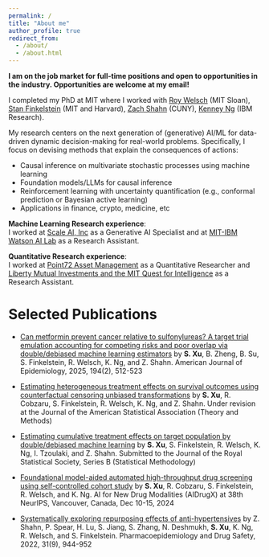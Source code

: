 ```yaml
---
permalink: /
title: "About me"
author_profile: true
redirect_from: 
  - /about/
  - /about.html
---
```


**I am on the job market for full-time positions and open to opportunities in the industry. Opportunities are welcome at my email!**

I completed my PhD at MIT where I worked with [Roy Welsch](https://mitmgmtfaculty.mit.edu/rwelsch/) (MIT Sloan), [Stan Finkelstein](https://hst.mit.edu/faculty-research/faculty/finkelstein-stan) (MIT and Harvard), [Zach Shahn](https://sph.cuny.edu/about/people/faculty/zach-shahn/) (CUNY), [Kenney Ng](https://research.ibm.com/people/kenney-ng) (IBM Research).

My research centers on the next generation of (generative) AI/ML for data-driven dynamic decision-making for real-world problems. Specifically, I focus on devising methods that explain the consequences of actions:

- Causal inference on multivariate stochastic processes using machine learning
- Foundation models/LLMs for causal inference
- Reinforcement learning with uncertainty quantification (e.g., conformal prediction or Bayesian active learning)
- Applications in finance, crypto, medicine, etc

**Machine Learning Research experience**:  
I worked at [Scale AI, Inc](https://scale.com/) as a Generative AI Specialist and at [MIT-IBM Watson AI Lab](https://mitibmwatsonailab.mit.edu/) as a Research Assistant.

**Quantitative Research experience**:  
I worked at [Point72 Asset Management](https://scale.com/) as a Quantitative Researcher and [Liberty Mutual Investments and the MIT Quest for Intelligence]([https://mitibmwatsonailab.mit.edu/](https://www.libertymutualgroup.com/about-lm/news/articles/liberty-mutual-insurance-establishes-artificial-intelligence-collaboration-mit)) as a Research Assistant.

Selected Publications
======
- [Can metformin prevent cancer relative to sulfonylureas? A target trial emulation accounting for competing risks and poor overlap via double/debiased machine learning estimators](https://doi.org/10.1093/aje/kwae217)
  by **S. Xu**, B. Zheng, B. Su, S. Finkelstein, R. Welsch, K. Ng, and Z. Shahn. American Journal of Epidemiology, 2025, 194(2), 512-523

- [Estimating heterogeneous treatment effects on survival outcomes using counterfactual censoring unbiased transformations](http://arxiv.org/abs/2401.11263)
  by **S. Xu**, R. Cobzaru, S. Finkelstein, R. Welsch, K. Ng, and Z. Shahn. Under revision at the Journal of the American Statistical Association (Theory and Methods)

- [Estimating cumulative treatment effects on target population by double/debiased machine learning](https://arxiv.org/abs/2305.02373)
  by **S. Xu**, S. Finkelstein, R. Welsch, K. Ng, I. Tzoulaki, and Z. Shahn. Submitted to the Journal of the Royal Statistical Society, Series B (Statistical Methodology)

- [Foundational model-aided automated high-throughput drug screening using self-controlled cohort study](https://openreview.net/forum?id=30EakJqzF0)
  by **S. Xu**, R. Cobzaru, S. Finkelstein, R. Welsch, and K. Ng. AI for New Drug Modalities (AIDrugX) at 38th NeurIPS, Vancouver, Canada, Dec 10-15, 2024

- [Systematically exploring repurposing effects of anti-hypertensives](https://onlinelibrary.wiley.com/doi/10.1002/pds.5491)
  by Z. Shahn, P. Spear, H. Lu, S. Jiang, S. Zhang, N. Deshmukh, **S. Xu**, K. Ng, R. Welsch, and S. Finkelstein. Pharmacoepidemiology and Drug Safety, 2022, 31(9), 944-952


<!--
My research focuses on natural language processing, stochastic process, and semiparametric theory.

blah
======
Like many other Jekyll-based GitHub Pages templates, Academic Pages makes you separate the website's content from its form. The content & metadata of your website are in structured Markdown files, while various other files constitute the theme, specifying how to transform that content & metadata into HTML pages. You keep these various Markdown (.md), YAML (.yml), HTML, and CSS files in a public GitHub repository. Each time you commit and push an update to the repository, the [GitHub pages](https://pages.github.com/) service creates static HTML pages based on these files, which are hosted on GitHub's servers free of charge.

Many of the features of dynamic content management systems (like Wordpress) can be achieved in this fashion, using a fraction of the computational resources and with far less vulnerability to hacking and DDoSing. You can also modify the theme to your heart's content without touching the content of your site. If you get to a point where you've broken something in Jekyll/HTML/CSS beyond repair, your Markdown files describing your talks, publications, etc. are safe. You can rollback the changes or even delete the repository and start over - just be sure to save the Markdown files! You can also write scripts that process the structured data on the site, such as [this one](https://github.com/academicpages/academicpages.github.io/blob/master/talkmap.ipynb) that analyzes metadata in pages about talks to display [a map of every location you've given a talk](https://academicpages.github.io/talkmap.html).

For those users that need more advanced functionality, the template also supports the following popular tools:

- [MathJax](https://www.mathjax.org/) for mathematical equations
- [Mermaid](https://mermaid.js.org/) for diagraming
- [Plotly](https://plotly.com/javascript/) for plotting


Getting started
======
1. Register a GitHub account if you don't have one and confirm your e-mail (required!)
1. Fork [this template](https://github.com/academicpages/academicpages.github.io) by clicking the "Use this template" button in the top right. 
1. Go to the repository's settings (rightmost item in the tabs that start with "Code", should be below "Unwatch"). Rename the repository "[your GitHub username].github.io", which will also be your website's URL.
1. Set site-wide configuration and create content & metadata (see below -- also see [this set of diffs](http://archive.is/3TPas) showing what files were changed to set up [an example site](https://getorg-testacct.github.io) for a user with the username "getorg-testacct")
1. Upload any files (like PDFs, .zip files, etc.) to the files/ directory. They will appear at https://[your GitHub username].github.io/files/example.pdf.  
1. Check status by going to the repository settings, in the "GitHub pages" section

Site-wide configuration
------
The main configuration file for the site is in the base directory in [_config.yml](https://github.com/academicpages/academicpages.github.io/blob/master/_config.yml), which defines the content in the sidebars and other site-wide features. You will need to replace the default variables with ones about yourself and your site's github repository. The configuration file for the top menu is in [_data/navigation.yml](https://github.com/academicpages/academicpages.github.io/blob/master/_data/navigation.yml). For example, if you don't have a portfolio or blog posts, you can remove those items from that navigation.yml file to remove them from the header. 

Create content & metadata
------
For site content, there is one Markdown file for each type of content, which are stored in directories like _publications, _talks, _posts, _teaching, or _pages. For example, each talk is a Markdown file in the [_talks directory](https://github.com/academicpages/academicpages.github.io/tree/master/_talks). At the top of each Markdown file is structured data in YAML about the talk, which the theme will parse to do lots of cool stuff. The same structured data about a talk is used to generate the list of talks on the [Talks page](https://academicpages.github.io/talks), each [individual page](https://academicpages.github.io/talks/2012-03-01-talk-1) for specific talks, the talks section for the [CV page](https://academicpages.github.io/cv), and the [map of places you've given a talk](https://academicpages.github.io/talkmap.html) (if you run this [python file](https://github.com/academicpages/academicpages.github.io/blob/master/talkmap.py) or [Jupyter notebook](https://github.com/academicpages/academicpages.github.io/blob/master/talkmap.ipynb), which creates the HTML for the map based on the contents of the _talks directory).

**Markdown generator**

The repository includes [a set of Jupyter notebooks](https://github.com/academicpages/academicpages.github.io/tree/master/markdown_generator
) that converts a CSV containing structured data about talks or presentations into individual Markdown files that will be properly formatted for the Academic Pages template. The sample CSVs in that directory are the ones I used to create my own personal website at stuartgeiger.com. My usual workflow is that I keep a spreadsheet of my publications and talks, then run the code in these notebooks to generate the Markdown files, then commit and push them to the GitHub repository.

How to edit your site's GitHub repository
------
Many people use a git client to create files on their local computer and then push them to GitHub's servers. If you are not familiar with git, you can directly edit these configuration and Markdown files directly in the github.com interface. Navigate to a file (like [this one](https://github.com/academicpages/academicpages.github.io/blob/master/_talks/2012-03-01-talk-1.md) and click the pencil icon in the top right of the content preview (to the right of the "Raw | Blame | History" buttons). You can delete a file by clicking the trashcan icon to the right of the pencil icon. You can also create new files or upload files by navigating to a directory and clicking the "Create new file" or "Upload files" buttons. 

Example: editing a Markdown file for a talk
![Editing a Markdown file for a talk](/images/editing-talk.png)

For more info
------
More info about configuring Academic Pages can be found in [the guide](https://academicpages.github.io/markdown/), the [growing wiki](https://github.com/academicpages/academicpages.github.io/wiki), and you can always [ask a question on GitHub](https://github.com/academicpages/academicpages.github.io/discussions). The [guides for the Minimal Mistakes theme](https://mmistakes.github.io/minimal-mistakes/docs/configuration/) (which this theme was forked from) might also be helpful.

-->
